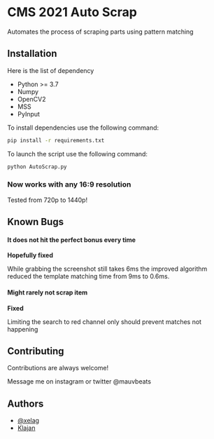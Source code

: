 
# CMS 2021 Auto Scrap

Automates the process of scraping parts using pattern matching




## Installation

Here is the list of dependency

 - Python >= 3.7
 - Numpy
 - OpenCV2
 - MSS
 - PyInput

To install dependencies use the following command:
```bash
pip install -r requirements.txt
```
To launch the script use the following command:
```bash
python AutoScrap.py
```
### Now works with any 16:9 resolution

Tested from 720p to 1440p!

## Known Bugs

#### It does not hit the perfect bonus every time
**Hopefully fixed**

While grabbing the screenshot still takes 6ms the improved algorithm reduced the template matching time from 9ms to 0.6ms.

#### Might rarely not scrap item
**Fixed**

Limiting the search to red channel only should prevent matches not happening

## Contributing

Contributions are always welcome!

Message me on instagram or twitter @mauvbeats

  
## Authors

- [@xelag](https://www.github.com/xelag)
- [Klajan](https://www.github.com/Klajan)
  